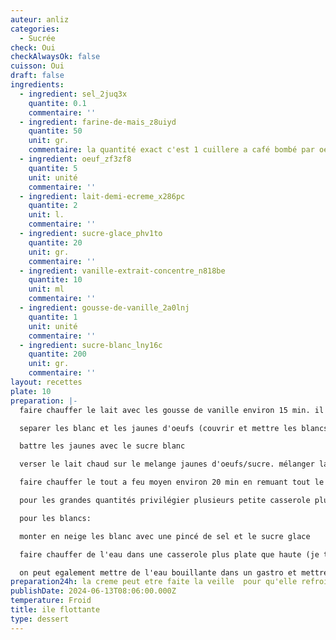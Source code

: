 ```yaml
---
auteur: anliz
categories:
  - Sucrée
check: Oui
checkAlwaysOk: false
cuisson: Oui
draft: false
ingredients:
  - ingredient: sel_2juq3x
    quantite: 0.1
    commentaire: ''
  - ingredient: farine-de-mais_z8uiyd
    quantite: 50
    unit: gr.
    commentaire: la quantité exact c'est 1 cuillere a café bombé par oeuf
  - ingredient: oeuf_zf3zf8
    quantite: 5
    unit: unité
    commentaire: ''
  - ingredient: lait-demi-ecreme_x286pc
    quantite: 2
    unit: l.
    commentaire: ''
  - ingredient: sucre-glace_phv1to
    quantite: 20
    unit: gr.
    commentaire: ''
  - ingredient: vanille-extrait-concentre_n818be
    quantite: 10
    unit: ml
    commentaire: ''
  - ingredient: gousse-de-vanille_2a0lnj
    quantite: 1
    unit: unité
    commentaire: ''
  - ingredient: sucre-blanc_lny16c
    quantite: 200
    unit: gr.
    commentaire: ''
layout: recettes
plate: 10
preparation: |-
  faire chauffer le lait avec les gousse de vanille environ 15 min. il suffit que le lait soit chaud pour infuser la vanille attention a ne jamais faire bouillir. ajouter extrait de vanille

  separer les blanc et les jaunes d'oeufs (couvrir et mettre les blancs au frigo, les blanc seront fait derniere minute)

  battre les jaunes avec le sucre blanc

  verser le lait chaud sur le melange jaunes d'oeufs/sucre. mélanger la maizena avec un peu de la preparation pour qu'elle ne fasse pas de grumeau et melanger le tout.

  faire chauffer le tout a feu moyen environ 20 min en remuant tout le temps! attention ca ne doit pas bouillir! attention ne pas faire avec une casserole en alu!

  pour les grandes quantités privilégier plusieurs petite casserole plutot qu'une grande!

  pour les blancs:

  monter en neige les blanc avec une pincé de sel et le sucre glace

  faire chauffer de l'eau dans une casserole plus plate que haute (je trouve que dans une poele c'est cool) et faire bouilllir les blanc 2 min de chaque face en les mettant dans la casserole a la cuillere (ca forme l'ile...)

  on peut egalement mettre de l'eau bouillante dans un gastro et mettre au four 5 min mais c'est un peu plus technique...
preparation24h: la creme peut etre faite la veille  pour qu'elle refroidisse bien
publishDate: 2024-06-13T08:06:00.000Z
temperature: Froid
title: ile flottante
type: dessert
---
```


